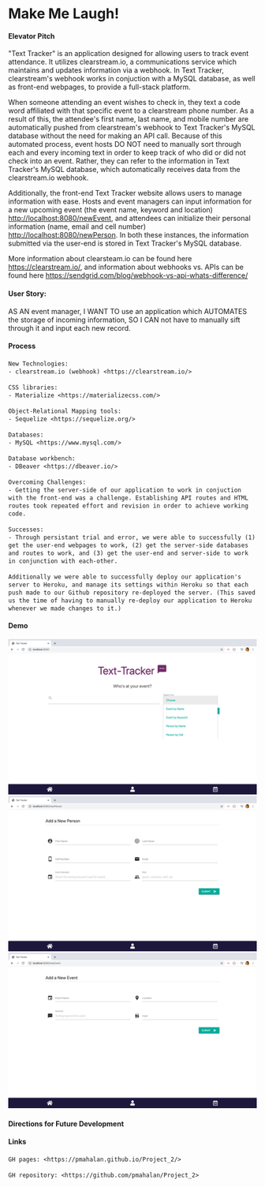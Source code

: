 # Make Me Laugh!

#### Elevator Pitch

"Text Tracker" is an application designed for allowing users to track event attendance. It utilizes clearstream.io, a communications service which maintains and updates information via a webhook. In Text Tracker, clearstream's webhook works in conjuction with a MySQL database, as well as front-end webpages, to provide a full-stack platform. 

When someone attending an event wishes to check in, they text a code word affiliated with that specific event to a clearstream phone number. As a result of this, the attendee's first name, last name, and mobile number are automatically pushed from clearstream's webhook to Text Tracker's MySQL database without the need for making an API call. Because of this automated process, event hosts DO NOT need to manually sort through each and every incoming text in order to keep track of who did or did not check into an event. Rather, they can refer to the information in Text Tracker's MySQL database, which automatically receives data from the clearstream.io webhook.

Additionally, the front-end Text Tracker website allows users to manage information with ease. Hosts and event managers can input information for a new upcoming event (the event name, keyword and location) <http://localhost:8080/newEvent>, and attendees can initialize their personal information (name, email and cell number) <http://localhost:8080/newPerson>. In both these instances, the information submitted via the user-end is stored in Text Tracker's MySQL database.

More information about clearsteam.io can be found here <https://clearstream.io/>, and information about webhooks vs. APIs can be found here https://sendgrid.com/blog/webhook-vs-api-whats-difference/


#### User Story:
AS AN   event manager, 
I WANT TO    use an application which AUTOMATES the storage of incoming information,
SO I CAN    not have to manually sift through it and input each new record.
 

#### Process

    New Technologies:
    - clearstream.io (webhook) <https://clearstream.io/>

    CSS libraries: 
    - Materialize <https://materializecss.com/>

    Object-Relational Mapping tools:
    - Sequelize <https://sequelize.org/>

    Databases:
    - MySQL <https://www.mysql.com/>

    Database workbench:
    - DBeaver <https://dbeaver.io/>

    Overcoming Challenges:
    - Getting the server-side of our application to work in conjuction with the front-end was a challenge. Establishing API routes and HTML routes took repeated effort and revision in order to achieve working code.

    Successes:
    - Through persistant trial and error, we were able to successfully (1) get the user-end webpages to work, (2) get the server-side databases and routes to work, and (3) get the user-end and server-side to work in conjunction with each-other. 

    Additionally we were able to successfully deploy our application's server to Heroku, and manage its settings within Heroku so that each push made to our Github repository re-deployed the server. (This saved us the time of having to manually re-deploy our application to Heroku whenever we made changes to it.)

#### Demo

![App Screenshot](1.jpg "Picture of Website")
![App Screenshot](2.jpg "Picture of Website")
![App Screenshot](3.jpg "Picture of Website")


#### Directions for Future Development
  

#### Links

    GH pages: <https://pmahalan.github.io/Project_2/>

    GH repository: <https://github.com/pmahalan/Project_2>

